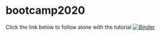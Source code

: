 # bootcamp2020

Click the link below to follow alone with the tutorial
[![Binder](https://mybinder.org/badge_logo.svg)](https://mybinder.org/v2/gh/python-bootcamp-ucd/bootcamp2020/master)
